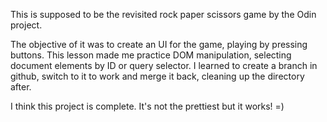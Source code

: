 This is supposed to be the revisited rock paper scissors game by the Odin project.

The objective of it was to create an UI for the game, playing by pressing buttons.
This lesson made me practice DOM manipulation, selecting document elements by ID or query selector.
I learned to create a branch in github, switch to it to work and merge it back, cleaning up the directory after.

I think this project is complete. It's not the prettiest but it works! =)
